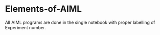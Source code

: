 # Elements-of-AIML

All AIML programs are done in the single notebook with proper labelling of Experiment number. 
